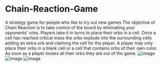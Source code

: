 # Chain-Reaction-Game
A strategy game for people who like to try out new games The objective of Chain
Reaction is to take control of the board by eliminating your opponents' orbs.
Players take it in turns to place their orbs in a cell. Once a cell has reached critical
mass the orbs explode into the surrounding cells adding an extra orb and claiming
the cell for the player. A player may only place their orbs in a blank cell or a cell that
contains orbs of their own color. As soon as a player looses all their orbs they are
out of the game.
![image](https://github.com/Aditya-Chopra30/Chain-Reaction-Game/assets/110564061/6a786998-8271-4d02-9c0a-b98c18164f47)
![image](https://github.com/Aditya-Chopra30/Chain-Reaction-Game/assets/110564061/115be4b8-6f60-41be-b634-980e8eeca784)
![image](https://github.com/Aditya-Chopra30/Chain-Reaction-Game/assets/110564061/d1d8237a-5ef5-47c9-9b24-d8847f9013ed)
